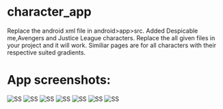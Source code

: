 # character_app

Replace the android xml file in android>app>src.
Added Despicable me,Avengers and Justice League characters.
Replace the all given files in your project and it will work.
Similiar pages are for all characters with their respective suited gradients.

# App screenshots:
![SS](assets/screenshots/1.jpg)
![SS](assets/screenshots/2.jpg)
![SS](assets/screenshots/3.jpg)
![SS](assets/screenshots/4.jpg)
![SS](assets/screenshots/5.jpg)
![SS](assets/screenshots/6.jpg)
![SS](assets/screenshots/7.jpg)
